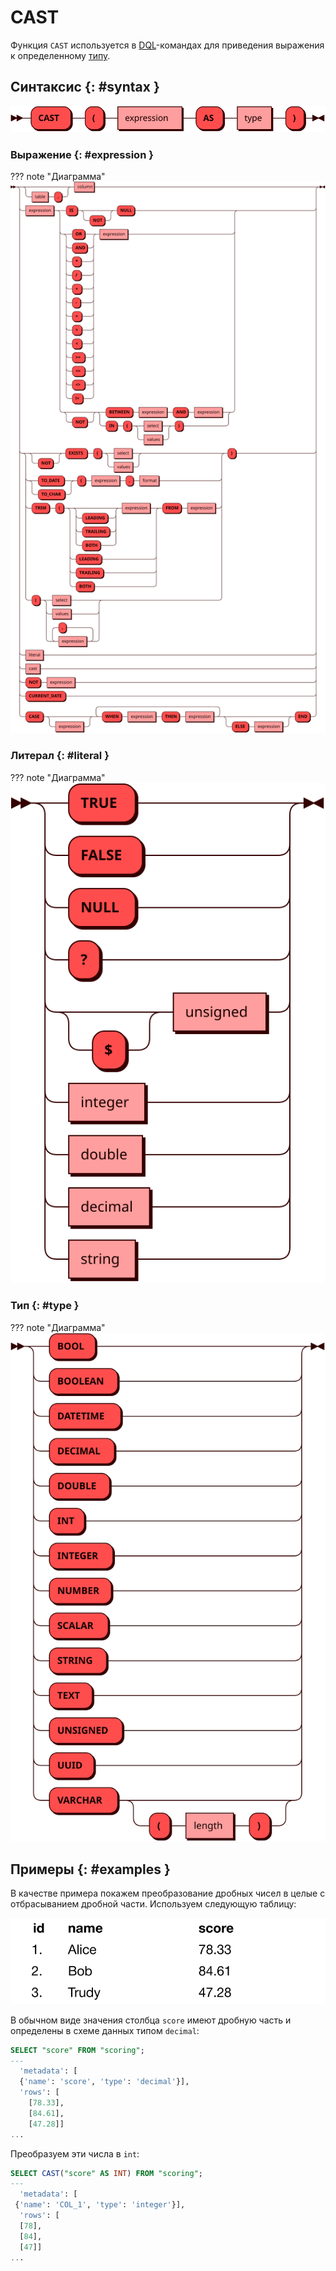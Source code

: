 # CAST

Функция `CAST` используется в [DQL](dql.md)-командах для приведения
выражения к определенному [типу](../sql_types.md).

## Синтаксис {: #syntax }

![CAST](../../images/ebnf/cast.svg)

### Выражение {: #expression }

??? note "Диаграмма"
    ![Expression](../../images/ebnf/expression.svg)

### Литерал {: #literal }

??? note "Диаграмма"
    ![Literal](../../images/ebnf/literal.svg)

### Тип {: #type }

??? note "Диаграмма"
    ![Type](../../images/ebnf/type.svg)

## Примеры {: #examples }

В качестве примера покажем преобразование дробных чисел в целые с
отбрасыванием дробной части. Используем следующую таблицу:

![Table_scores](../../images/table_scores.svg)

В обычном виде значения столбца `score` имеют дробную часть и определены
в схеме данных типом `decimal`:

```sql
SELECT "score" FROM "scoring";
---
  'metadata': [
  {'name': 'score', 'type': 'decimal'}],
  'rows': [
    [78.33],
    [84.61],
    [47.28]]
...
```

Преобразуем эти числа в `int`:

```sql
SELECT CAST("score" AS INT) FROM "scoring";
---
  'metadata': [
 {'name': 'COL_1', 'type': 'integer'}],
  'rows': [
  [78],
  [84],
  [47]]
...
```
